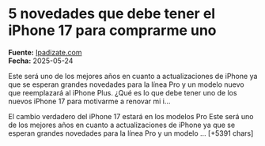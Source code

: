 # 5 novedades que debe tener el iPhone 17 para comprarme uno

**Fuente:** [Ipadizate.com](https://ipadizate.com/iphone/5-novedades-que-debe-tener-el-iphone-17-para-comprarme-uno)  
**Fecha:** 2025-05-24

Este será uno de los mejores años en cuanto a actualizaciones de iPhone ya que se esperan grandes novedades para la línea Pro y un modelo nuevo que reemplazará al iPhone Plus. ¿Qué es lo que debe tener uno de los nuevos iPhone 17 para motivarme a renovar mi i…

El cambio verdadero del iPhone 17 estará en los modelos Pro
Este será uno de los mejores años en cuanto a actualizaciones de iPhone ya que se esperan grandes novedades para la línea Pro y un modelo … [+5391 chars]
